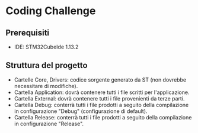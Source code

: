 # Coding Challenge

## Prerequisiti
- IDE: STM32CubeIde 1.13.2

## Struttura del progetto
- Cartelle Core, Drivers: codice sorgente generato da ST (non dovrebbe necessitare di modifiche).
- Cartella Application: dovrà contenere tutti i file scritti per l'applicazione.
- Cartella External: dovrà contenere tutti i file provenienti da terze parti.
- Cartella Debug: conterrà tutti i file prodotti a seguito della compilazione in configurazione "Debug" (configurazione di default).
- Cartella Release: conterrà tutti i file prodotti a seguito della compilazione in configurazione "Release".
